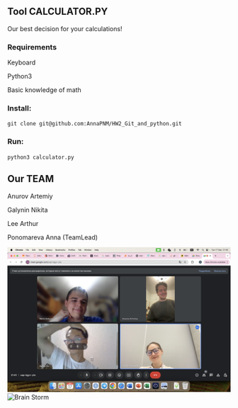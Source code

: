 ## Tool CALCULATOR.PY ##
Our best decision for your calculations! 

### Requirements ###
Keyboard

Python3

Basic knowledge of math


### Install: ###
```
git clone git@github.com:AnnaPNM/HW2_Git_and_python.git
```

### Run: ###
```
python3 calculator.py
```

## Our TEAM ##
Anurov Artemiy

Galynin Nikita

Lee Arthur

Ponomareva Anna (TeamLead)

![Brain Storm](https://github.com/AnnaPNM/HW2_Git_and_python/blob/HW2_Ponomareva/HW2_Ponomareva/HW2%20Ponomareva_Li_Galynin_Anurov.png)
![Brain Storm]()





